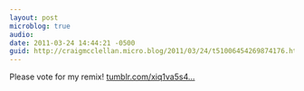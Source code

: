 ```yaml
---
layout: post
microblog: true
audio: 
date: 2011-03-24 14:44:21 -0500
guid: http://craigmcclellan.micro.blog/2011/03/24/t51006454269874176.html
---
```

Please vote for my remix! [tumblr.com/xiq1va5s4...](http://tumblr.com/xiq1va5s4c)
